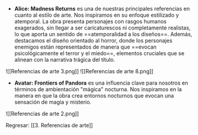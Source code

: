 
* **Alice: Madness Returns** es una de nuestras principales referencias en cuanto al estilo de arte. Nos inspiramos en su enfoque estilizado y atemporal. La obra presenta personajes con rasgos humanos exagerados, sin llegar a ser caricaturescos ni completamente realistas, lo que aporta un sentido de ==atemporalidad a los diseños==. Además, destacamos el diseño orientado al horror, donde los personajes enemigos están representados de manera que ==evocan psicológicamente el terror y el miedo==, elementos cruciales que se alinean con la narrativa trágica del título.

![[Referencias de arte 3.png]] ![[Referencias de arte 8.png]]

* **Avatar: Frontiers of Pandora** es una influencia clave para nosotros en términos de ambientación "mágica" nocturna. Nos inspiramos en la manera en que la obra crea entornos nocturnos que evocan una sensación de magia y misterio.

![[Referencias de arte 2.png]]


Regresar: [[3. Referencias de arte]]
